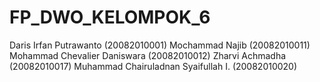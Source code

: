 # FP_DWO_KELOMPOK_6
Daris Irfan Putrawanto (20082010001) Mochammad Najib (20082010011) Mohammad Chevalier Daniswara (20082010012) Zharvi Achmadha (20082010017) Muhammad Chairuladnan Syaifullah I. (20082010020)
